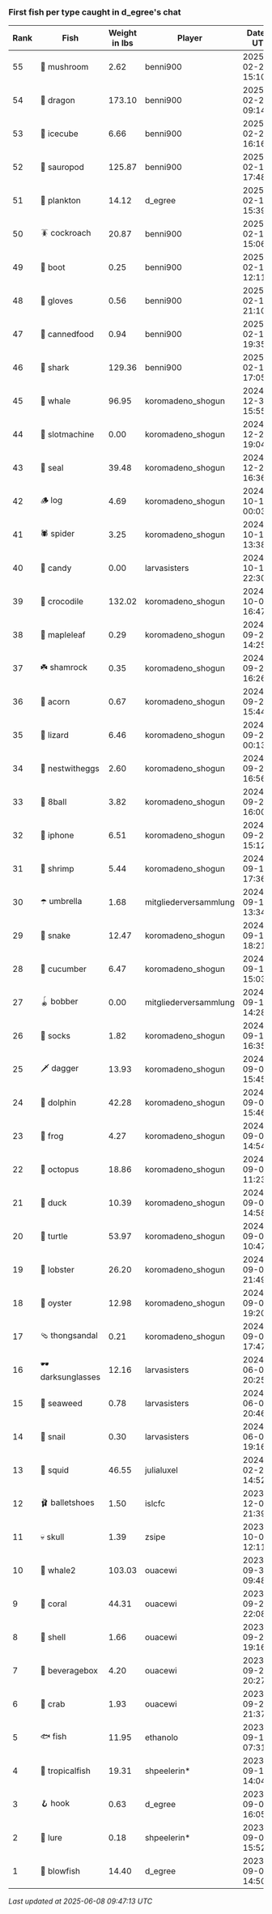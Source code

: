 ### First fish per type caught in d_egree's chat
| Rank | Fish | Weight in lbs | Player | Date in UTC |
|------|--------|-----------|---------|------|
| 55  | 🍄 mushroom | 2.62 | benni900 | 2025-02-24 15:10:12 |
| 54  | 🐉 dragon | 173.10 | benni900 | 2025-02-24 09:14:48 |
| 53  | 🧊 icecube | 6.66 | benni900 | 2025-02-21 16:16:42 |
| 52  | 🦕 sauropod | 125.87 | benni900 | 2025-02-19 17:48:07 |
| 51  | 🦠 plankton | 14.12 | d_egree | 2025-02-16 15:39:21 |
| 50  | 🪳 cockroach | 20.87 | benni900 | 2025-02-16 15:06:42 |
| 49  | 👢 boot | 0.25 | benni900 | 2025-02-16 12:11:25 |
| 48  | 🧤 gloves | 0.56 | benni900 | 2025-02-15 21:10:34 |
| 47  | 🥫 cannedfood | 0.94 | benni900 | 2025-02-15 19:35:32 |
| 46  | 🦈 shark | 129.36 | benni900 | 2025-02-15 17:05:41 |
| 45  | 🐳 whale | 96.95 | koromadeno_shogun | 2024-12-31 15:55:23 |
| 44  | 🎰 slotmachine | 0.00 | koromadeno_shogun | 2024-12-25 19:04:19 |
| 43  | 🦭 seal | 39.48 | koromadeno_shogun | 2024-12-25 16:36:21 |
| 42  | 🪵 log | 4.69 | koromadeno_shogun | 2024-10-18 00:03:02 |
| 41  | 🕷️ spider | 3.25 | koromadeno_shogun | 2024-10-14 13:38:07 |
| 40  | 🍬 candy | 0.00 | larvasisters | 2024-10-13 22:30:23 |
| 39  | 🐊 crocodile | 132.02 | koromadeno_shogun | 2024-10-03 16:47:23 |
| 38  | 🍁 mapleleaf | 0.29 | koromadeno_shogun | 2024-09-28 14:25:01 |
| 37  | ☘️ shamrock | 0.35 | koromadeno_shogun | 2024-09-27 16:26:50 |
| 36  | 🌰 acorn | 0.67 | koromadeno_shogun | 2024-09-27 15:44:57 |
| 35  | 🦎 lizard | 6.46 | koromadeno_shogun | 2024-09-27 00:13:01 |
| 34  | 🪺 nestwitheggs | 2.60 | koromadeno_shogun | 2024-09-26 16:56:22 |
| 33  | 🎱 8ball | 3.82 | koromadeno_shogun | 2024-09-26 16:00:47 |
| 32  | 📱 iphone | 6.51 | koromadeno_shogun | 2024-09-26 15:12:56 |
| 31  | 🦐 shrimp | 5.44 | koromadeno_shogun | 2024-09-17 17:36:16 |
| 30  | ☂️ umbrella | 1.68 | mitgliederversammlung | 2024-09-17 13:34:57 |
| 29  | 🐍 snake | 12.47 | koromadeno_shogun | 2024-09-16 18:21:02 |
| 28  | 🥒 cucumber | 6.47 | koromadeno_shogun | 2024-09-15 15:03:32 |
| 27  | 🪀 bobber | 0.00 | mitgliederversammlung | 2024-09-14 14:28:18 |
| 26  | 🧦 socks | 1.82 | koromadeno_shogun | 2024-09-13 16:35:45 |
| 25  | 🗡️ dagger | 13.93 | koromadeno_shogun | 2024-09-09 15:45:49 |
| 24  | 🐬 dolphin | 42.28 | koromadeno_shogun | 2024-09-06 15:46:51 |
| 23  | 🐸 frog | 4.27 | koromadeno_shogun | 2024-09-04 14:54:16 |
| 22  | 🐙 octopus | 18.86 | koromadeno_shogun | 2024-09-04 11:23:27 |
| 21  | 🦆 duck | 10.39 | koromadeno_shogun | 2024-09-03 14:58:44 |
| 20  | 🐢 turtle | 53.97 | koromadeno_shogun | 2024-09-03 10:47:44 |
| 19  | 🦞 lobster | 26.20 | koromadeno_shogun | 2024-09-02 21:49:02 |
| 18  | 🦪 oyster | 12.98 | koromadeno_shogun | 2024-09-02 19:20:42 |
| 17  | 🩴 thongsandal | 0.21 | koromadeno_shogun | 2024-09-02 17:47:23 |
| 16  | 🕶️ darksunglasses | 12.16 | larvasisters | 2024-06-05 20:25:47 |
| 15  | 🌿 seaweed | 0.78 | larvasisters | 2024-06-01 20:46:09 |
| 14  | 🐌 snail | 0.30 | larvasisters | 2024-06-01 19:16:26 |
| 13  | 🦑 squid | 46.55 | julialuxel | 2024-02-29 14:52:12 |
| 12  | 🩰 balletshoes | 1.50 | islcfc | 2023-12-07 21:39:35 |
| 11  | 💀 skull | 1.39 | zsipe | 2023-10-03 12:11:56 |
| 10  | 🐋 whale2 | 103.03 | ouacewi | 2023-09-30 09:48:54 |
| 9  | 🪸 coral | 44.31 | ouacewi | 2023-09-29 22:08:51 |
| 8  | 🐚 shell | 1.66 | ouacewi | 2023-09-27 19:16:41 |
| 7  | 🧃 beveragebox | 4.20 | ouacewi | 2023-09-26 20:27:31 |
| 6  | 🦀 crab | 1.93 | ouacewi | 2023-09-25 21:37:03 |
| 5  | 🐟 fish | 11.95 | ethanolo | 2023-09-15 07:31:18 |
| 4  | 🐠 tropicalfish | 19.31 | shpeelerin* | 2023-09-11 14:04:53 |
| 3  | 🪝 hook | 0.63 | d_egree | 2023-09-06 16:05:51 |
| 2  | 🎏 lure | 0.18 | shpeelerin* | 2023-09-04 15:52:09 |
| 1  | 🐡 blowfish | 14.40 | d_egree | 2023-09-04 14:50:53 |

_Last updated at 2025-06-08 09:47:13 UTC_